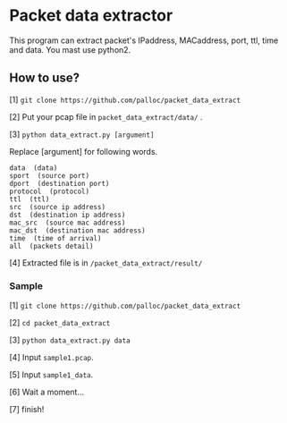 # Packet data extractor
This program can extract packet's IPaddress, MACaddress, port, ttl, time and data.
You mast use python2.

## How to use?

[1]
`git clone https://github.com/palloc/packet_data_extract`

[2]
Put your pcap file in `packet_data_extract/data/` .

[3]
`python data_extract.py [argument]`

Replace [argument] for following words.

```
data  (data)
sport  (source port)
dport  (destination port)
protocol  (protocol)
ttl  (ttl)
src  (source ip address)
dst  (destination ip address)
mac_src  (source mac address)
mac_dst  (destination mac address)
time  (time of arrival)
all  (packets detail)
```

[4]
Extracted file is in `/packet_data_extract/result/`

### Sample
[1]
`git clone https://github.com/palloc/packet_data_extract`

[2]
`cd packet_data_extract`

[3]
`python data_extract.py data`

[4]
Input `sample1.pcap`.

[5]
Input `sample1_data`.

[6]
Wait a moment...

[7]
finish!


